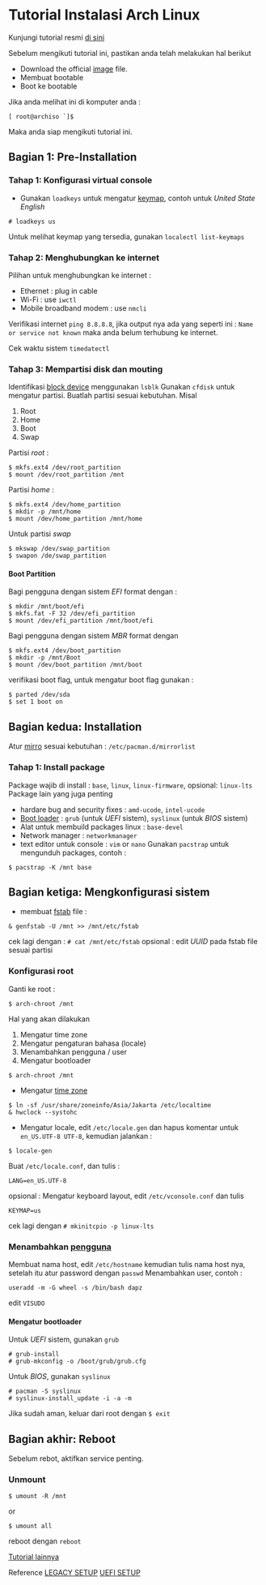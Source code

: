 # Tutorial Instalasi Arch Linux

Kunjungi tutorial resmi [di sini](https://wiki.archlinux.org/title/Installation_guide) 

Sebelum mengikuti tutorial ini, pastikan anda telah melakukan hal berikut
- Download the official [image](https://archlinux.org/download/) file.
- Membuat bootable 
- Boot ke bootable

Jika anda melihat ini di komputer anda :
```
[ root@archiso `]$ 
```

Maka anda siap mengikuti tutorial ini.

## Bagian 1: Pre-Installation 

### Tahap 1: Konfigurasi virtual console
* Gunakan `loadkeys` untuk mengatur [keymap](https://wiki.archlinux.org/title/Linux_console/Keyboard_configuration), contoh untuk *United State English*
```
# loadkeys us
```
Untuk melihat keymap yang tersedia, gunakan `localectl list-keymaps`

### Tahap 2: Menghubungkan ke internet
Pilihan untuk menghubungkan ke internet :
- Ethernet : plug in cable
- Wi-Fi : use `iwctl`
- Mobile broadband modem : use `nmcli`

Verifikasi internet `ping 8.8.8.8`, jika output nya ada yang seperti ini : `Name or service not known` maka anda belum terhubung ke internet.

Cek waktu sistem `timedatectl`

### Tahap 3: Mempartisi disk dan mouting
Identifikasi [block device](https://wiki.archlinux.org/title/Device_file#Block_devices) menggunakan `lsblk`
Gunakan `cfdisk` untuk mengatur partisi.
Buatlah partisi sesuai kebutuhan. Misal
1. Root 
2. Home 
3. Boot 
4. Swap 

Partisi *root* :
```
$ mkfs.ext4 /dev/root_partition
$ mount /dev/root_partition /mnt
```
Partisi *home* : 
```
$ mkfs.ext4 /dev/home_partition
$ mkdir -p /mnt/home
$ mount /dev/home_partition /mnt/home
```
Untuk partisi *swap*
```
$ mkswap /dev/swap_partition
$ swapon /de/swap_partition
```
#### Boot Partition
Bagi pengguna dengan sistem *EFI* format dengan :
```
$ mkdir /mnt/boot/efi
$ mkfs.fat -F 32 /dev/efi_partition
$ mount /dev/efi_partition /mnt/boot/efi
```
Bagi pengguna dengan sistem *MBR* format dengan 
```
$ mkfs.ext4 /dev/boot_partition
$ mkdir -p /mnt/Boot
$ mount /dev/boot_partition /mnt/boot
```
verifikasi boot flag, untuk mengatur boot flag gunakan :
```
$ parted /dev/sda
$ set 1 boot on 
```

## Bagian kedua: Installation

Atur [mirro](https://wiki.archlinux.org/title/Mirrors) sesuai kebutuhan : `/etc/pacman.d/mirrorlist`

### Tahap 1: Install package 
Package wajib di install : `base`, `linux`, `linux-firmware`, opsional: `linux-lts`
Package lain yang juga penting
- hardare bug and security fixes : `amd-ucode`, `intel-ucode`
- [Boot loader](https://wiki.archlinux.org/title/Arch_boot_process) : `grub` (untuk *UEFI* sistem), `syslinux` (untuk *BIOS* sistem)
- Alat untuk membuild packages linux : `base-devel`
- Network manager : `networkmanager`
- text editor untuk console : `vim` or `nano`
Gunakan `pacstrap` untuk mengunduh packages, contoh :
```
$ pacstrap -K /mnt base
```
## Bagian ketiga: Mengkonfigurasi sistem
* membuat [fstab](https://wiki.archlinux.org/title/Fstab) file : 
```
& genfstab -U /mnt >> /mnt/etc/fstab
```
cek lagi dengan : `# cat /mnt/etc/fstab`
opsional : edit *UUID* pada fstab file sesuai partisi
### Konfigurasi root
Ganti ke root :
```
$ arch-chroot /mnt
```
Hal yang akan dilakukan
1. Mengatur time zone 
2. Mengatur pengaturan bahasa (locale)
3. Menambahkan pengguna / user
4. Mengatur bootloader
```
$ arch-chroot /mnt
```
* Mengatur [time zone](https://wiki.archlinux.org/title/System_time#Time_zone)
```
$ ln -sf /usr/share/zoneinfo/Asia/Jakarta /etc/localtime
& hwclock --systohc
```
* Mengatur locale, edit `/etc/locale.gen` dan hapus komentar untuk `en_US.UTF-8 UTF-8`, kemudian jalankan :
```
$ locale-gen
```
Buat `/etc/locale.conf`, dan tulis :
```
LANG=en_US.UTF-8
```
opsional : Mengatur keyboard layout, edit `/etc/vconsole.conf` dan tulis
```
KEYMAP=us
```
cek lagi dengan `# mkinitcpio -p linux-lts`

### Menambahkan [pengguna](https://wiki.archlinux.org/title/Users_and_groups#User_management)
Membuat nama host, edit `/etc/hostname` kemudian tulis nama host nya, setelah itu atur password dengan `passwd`
Menambahkan user, contoh :
```
useradd -m -G wheel -s /bin/bash dapz
```
edit `VISUDO`

#### Mengatur bootloader
Untuk *UEFI* sistem, gunakan `grub` 
```
# grub-install 
# grub-mkconfig -o /boot/grub/grub.cfg
```
Untuk *BIOS*, gunakan `syslinux`
```
# pacman -S syslinux
# syslinux-install_update -i -a -m
```
Jika sudah aman, keluar dari root dengan `$ exit`
## Bagian akhir: Reboot
Sebelum rebot, aktifkan service penting.

### Unmount
```
$ umount -R /mnt
```
or
```
$ umount all
```

reboot dengan `reboot`

[Tutorial lainnya]()

Reference
[LEGACY SETUP](https://gist.github.com/xbns/cb8d0f9734a99c19c2503d8439f79e71#file-arch-linux-installation-on-mbr-system-md)
[UEFI SETUP](https://gist.github.com/xbns/3516ee4582f74fc3c41fee3541369fd5#file-arch-linux-installation-on-uefi-gpt-system-md)